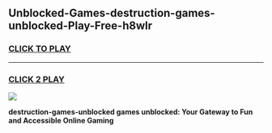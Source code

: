 
## Unblocked-Games-destruction-games-unblocked-Play-Free-h8wlr
<h3>
<a href="https://premium76.site?title=destruction-games-unblocked&ref=17A">CLICK TO PLAY</a></h3>
<hr>

<h3>
<a href="https://premium76.site?title=destruction-games-unblocked&ref=17A">CLICK 2 PLAY</a>
  
</h3>

<a href="https://premium76.site?title=destruction-games-unblocked&ref=17A"><img src="https://clearcache.store/games.png"></a>


**destruction-games-unblocked games unblocked: Your Gateway to Fun and Accessible Online Gaming**
